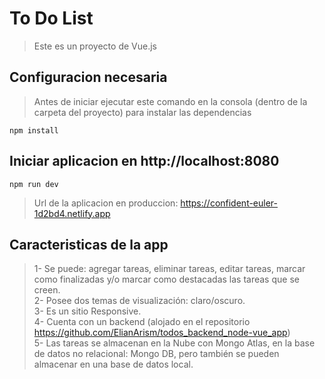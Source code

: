 # To Do List 
> Este es un proyecto de Vue.js

## Configuracion necesaria

> Antes de iniciar ejecutar este comando en la consola (dentro de la carpeta del proyecto) para instalar las dependencias
```
npm install
```

## Iniciar aplicacion en http://localhost:8080
```
npm run dev
```

> Url de la aplicacion en produccion: https://confident-euler-1d2bd4.netlify.app

## Caracteristicas de la app 
> 1- Se puede: agregar tareas, eliminar tareas, editar tareas, marcar como finalizadas y/o marcar como destacadas las tareas que se creen.<br/>
> 2- Posee dos temas de visualización: claro/oscuro.<br/>
> 3- Es un sitio Responsive. <br/>
> 4- Cuenta con un backend (alojado en el repositorio https://github.com/ElianArism/todos_backend_node-vue_app) <br/>
> 5- Las tareas se almacenan en la Nube con Mongo Atlas, en la base de datos no relacional: Mongo DB, pero también se pueden almacenar en una base de datos local. 
